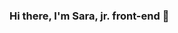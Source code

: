 ### Hi there, I'm Sara, jr. front-end  👋

<!--
**saramartara/saramartara** is a ✨ _special_ ✨ repository because its `README.md` (this file) appears on your GitHub profile.

[![Github](https://img.shields.io/badge/-Github-000?style=flat&logo=Github&logoColor=white)](https://github.com/saramartara)
[![Linkedin](https://img.shields.io/badge/-LinkedIn-blue?style=flat&logo=Linkedin&logoColor=white)](https://www.linkedin.com/in/saramartara/)
[![Gmail](https://img.shields.io/badge/-Gmail-c14438?style=flat&logo=Gmail&logoColor=white)](mailto:saramartinezaragon@gmail.com)

Here are some ideas to get you started:

- 🔭 I’m currently working on ...
- 🌱 I’m currently learning ...
- 👯 I’m looking to collaborate on ...
- 🤔 I’m looking for help with ...
- 💬 Ask me about ...
- 📫 How to reach me: 
  [email](mailto:saramartinezaragon@gmail.com)
  [linkedin](https://www.linkedin.com/in/saramartara/)
- 😄 Pronouns: ...
- ⚡ Fun fact: ...
-->
